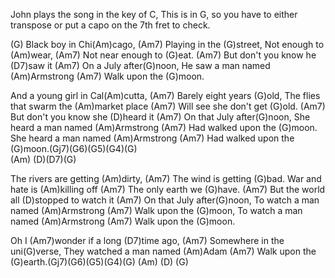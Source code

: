 John plays the song in the key of C, 
This is in G, so you have to
either transpose or put a capo on the 7th fret to check.  

(G) Black boy in Chi(Am)cago, (Am7)
Playing in the (G)street,
Not enough to (Am)wear, (Am7)
Not near enough to (G)eat.
(Am7) But don't you know he (D7)saw it
(Am7) On a July after(G)noon,
He saw a man named (Am)Armstrong (Am7)
Walk upon the (G)moon.

And a young girl in Cal(Am)cutta, (Am7)
Barely eight years (G)old,
The flies that swarm the (Am)market place (Am7)
Will see she don't get (G)old.
(Am7) But don't you know she (D)heard it
(Am7) On that July after(G)noon,
She heard a man named (Am)Armstrong (Am7)
Had walked upon the (G)moon.
She heard a man named (Am)Armstrong (Am7)
Had walked upon the (G)moon.(Gj7)(G6)(G5)(G4)(G)  
(Am) (D)(D7)(G)

The rivers are getting (Am)dirty, (Am7)
The wind is getting (G)bad.
War and hate is (Am)killing off (Am7)
The only earth we (G)have.
(Am7) But the world all (D)stopped to watch it
(Am7) On that July after(G)noon,
To watch a man named (Am)Armstrong (Am7)
Walk upon the (G)moon,
To watch a man named (Am)Armstrong (Am7)
Walk upon the (G)moon.

Oh I (Am7)wonder if a long (D7)time ago,
(Am7) Somewhere in the uni(G)verse,
They watched a man named (Am)Adam (Am7)
Walk upon the (G)earth.(Gj7)(G6)(G5)(G4)(G) (Am) (D) (G)
